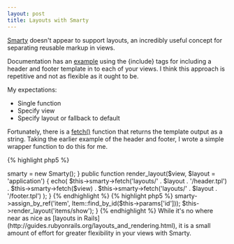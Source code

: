 ```yaml
---
layout: post
title: Layouts with Smarty
---
```


[Smarty](http://smarty.net/) doesn't appear to support layouts, an incredibly useful concept for separating reusable markup in views.

Documentation has an [example](http://smarty.net/manual/en/language.function.include.php) using the {include} tags for including a header and footer template in to each of your views. I think this approach is repetitive and not as flexible as it ought to be.

My expectations:

* Single function
* Specify view
* Specify layout or fallback to default

Fortunately, there is a [fetch()](http://smarty.net/manual/en/api.fetch.php) function that returns the template output as a string. Taking the earlier example of the header and footer, I wrote a simple wrapper function to do this for me.

{% highlight php5 %}
<?php
// includes/controllers/base_controller.php
require('Smarty.class.php');

public function __construct()
{
  $this->smarty = new Smarty();
}

public function render_layout($view, $layout = 'application')
{
  echo(
    $this->smarty->fetch('layouts/' . $layout . '/header.tpl') .
    $this->smarty->fetch($view) .
    $this->smarty->fetch('layouts/' . $layout . '/footer.tpl')
  );
}
{% endhighlight %}

{% highlight php5 %}
<?php
// includes/controllers/items_controller.php
public function show()
{
  $this->smarty->assign_by_ref('item', Item::find_by_id($this->params['id']));
  $this->render_layout('items/show');
}
{% endhighlight %}

While it's no where near as nice as [layouts in Rails](http://guides.rubyonrails.org/layouts_and_rendering.html), it is a small amount of effort for greater flexibility in your views with Smarty.